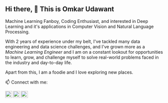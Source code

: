 ## Hi there,  👋 This is Omkar Udawant

Machine Learning Fanboy, Coding Enthusiast, and interested in Deep Learning and it's applications in Computer Vision and Natural Language Processing. 

With 2 years of experience under my belt, I've tackled many data engineering and data science challenges, and I've grown more as a <i>Machine Learning Engineer</i> and I am on a constant lookout for opportunities to learn, grow, and challenge myself to solve real-world problems faced in the industry and day-to-day life.

Apart from this, I am a foodie and I love exploring new places.

📫 Connect with me: 


[<img align="left" alt="omkarudawant | LinkedIn" width="22px" src="https://cdn.jsdelivr.net/npm/simple-icons@v3/icons/linkedin.svg" />][linkedin]
[<img align="left" alt="omkarudawant | Instagram" width="22px" src="https://cdn.jsdelivr.net/npm/simple-icons@v3/icons/instagram.svg" />][instagram]
[<img align="left" alt="omkarudawant | Medium" width="22px" src="https://cdn.jsdelivr.net/npm/simple-icons@v3/icons/medium.svg" />][medium]


[instagram]: https://www.instagram.com/i.am.omcar/
[linkedin]: https://linkedin.com/in/omkarudawant
[medium]: https://medium.com/@omkarudawant97


<!--
**omkarudawant/omkarudawant** is a ✨ _special_ ✨ repository because its `README.md` (this file) appears on your GitHub profile.

Here are some ideas to get you started:

- 🔭 I’m currently working on ...
- 🌱 I’m currently learning ...
- 👯 I’m looking to collaborate on ...
- 🤔 I’m looking for help with ...
- 💬 Ask me about ...
- 📫 How to reach me: ...
- 😄 Pronouns: ...
- ⚡ Fun fact: ...
-->
